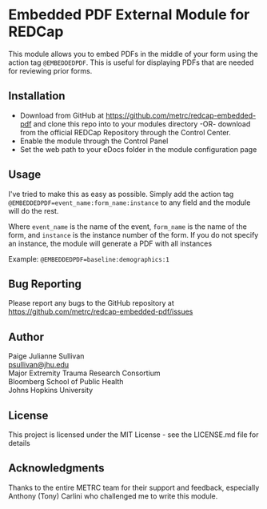 # Embedded PDF External Module for REDCap
This module allows you to embed PDFs in the middle of your form using
the action tag `@EMBEDDEDPDF`. This is useful for displaying PDFs that 
are needed for reviewing prior forms.

## Installation
* Download from GitHub at https://github.com/metrc/redcap-embedded-pdf and clone this repo into to your modules directory -OR-
download from the official REDCap Repository through the Control Center.
* Enable the module through the Control Panel
* Set the web path to your eDocs folder in the module configuration page

## Usage
I've tried to make this as easy as possible. Simply add the action tag
`@EMBEDDEDPDF=event_name:form_name:instance` to any field and the module will do the rest.

Where `event_name` is the name of the event, `form_name` is the name of the form, and `instance` is the instance number of the form. If you do not specify an instance, the module will generate a PDF with all instances

Example:  `@EMBEDDEDPDF=baseline:demographics:1`

## Bug Reporting
Please report any bugs to the GitHub repository at https://github.com/metrc/redcap-embedded-pdf/issues

## Author
Paige Julianne Sullivan<br>
psullivan@jhu.edu<br>
Major Extremity Trauma Research Consortium<br>
Bloomberg School of Public Health<br>
Johns Hopkins University<br>

## License
This project is licensed under the MIT License - see the LICENSE.md file for details

## Acknowledgments
Thanks to the entire METRC team for their support and feedback, especially
Anthony (Tony) Carlini who challenged me to write this module.
